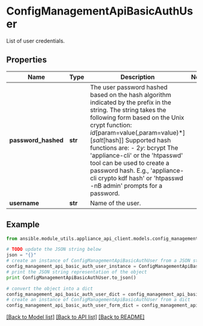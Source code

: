 # ConfigManagementApiBasicAuthUser

List of user credentials.

## Properties
Name | Type | Description | Notes
------------ | ------------- | ------------- | -------------
**password_hashed** | **str** | The user password hashed based on the hash algorithm indicated by the prefix in the string. The string takes the following form based on the Unix crypt function:  $id[$param&#x3D;value(,param&#x3D;value)*][$salt[$hash]]  Supported hash functions are:  - $2y$: bcrypt  The &#39;appliance-cli&#39; or the &#39;htpasswd&#39; tool can be used to create a password hash. E.g., &#39;appliance-cli crypto kdf hash&#39; or &#39;htpasswd -nB admin&#39; prompts for a password.  | 
**username** | **str** | Name of the user. | 

## Example

```python
from ansible.module_utils.appliance_api_client.models.config_management_api_basic_auth_user import ConfigManagementApiBasicAuthUser

# TODO update the JSON string below
json = "{}"
# create an instance of ConfigManagementApiBasicAuthUser from a JSON string
config_management_api_basic_auth_user_instance = ConfigManagementApiBasicAuthUser.from_json(json)
# print the JSON string representation of the object
print ConfigManagementApiBasicAuthUser.to_json()

# convert the object into a dict
config_management_api_basic_auth_user_dict = config_management_api_basic_auth_user_instance.to_dict()
# create an instance of ConfigManagementApiBasicAuthUser from a dict
config_management_api_basic_auth_user_form_dict = config_management_api_basic_auth_user.from_dict(config_management_api_basic_auth_user_dict)
```
[[Back to Model list]](../README.md#documentation-for-models) [[Back to API list]](../README.md#documentation-for-api-endpoints) [[Back to README]](../README.md)


